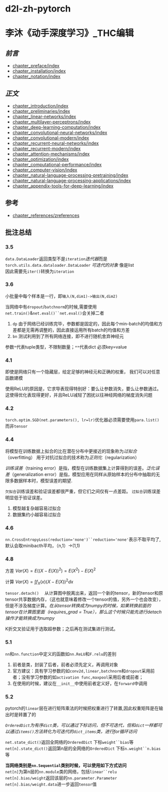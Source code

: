 <!--
 * @Author: WHURS-THC
 * @Date: 2022-10-27 10:42:59
 * @LastEditTime: 2022-11-13 17:59:12
 * @Description: 
 * 
-->
# d2l-zh-pytorch
李沐《动手深度学习》_THC编辑
========================
<!-- 
```eval_rst
.. raw:: html
   :file: frontpage.html
``` -->

<!-- :begin_tab:toc
:end_tab: -->
## *前言*
 - [chapter_preface/index](chapter_preface/index.ipynb)
 - [chapter_installation/index](chapter_installation/index.ipynb)
 - [chapter_notation/index](chapter_notation/index.ipynb)


## *正文*
 - [chapter_introduction/index](chapter_introduction/index.ipynb)
 - [chapter_preliminaries/index](chapter_preliminaries/index.ipynb)
 - [chapter_linear-networks/index](chapter_linear-networks/index.ipynb)
 - [chapter_multilayer-perceptrons/index](chapter_multilayer-perceptrons/index.ipynb)
 - [chapter_deep-learning-computation/index](chapter_deep-learning-computation/index.ipynb)
 - [chapter_convolutional-neural-networks/index](chapter_convolutional-neural-networks/index.ipynb)
 - [chapter_convolutional-modern/index](chapter_convolutional-modern/index.ipynb)
 - [chapter_recurrent-neural-networks/index](chapter_recurrent-neural-networks/index.ipynb)
 - [chapter_recurrent-modern/index](chapter_recurrent-modern/index.ipynb)
 - [chapter_attention-mechanisms/index](chapter_attention-mechanisms/index.ipynb)
 - [chapter_optimization/index](chapter_optimization/index.ipynb)
 - [chapter_computational-performance/index](chapter_computational-performance/index.ipynb)
 - [chapter_computer-vision/index](chapter_computer-vision/index.ipynb)
 - [chapter_natural-language-processing-pretraining/index](chapter_natural-language-processing-pretraining/index.ipynb)
 - [chapter_natural-language-processing-applications/index](chapter_natural-language-processing-applications/index.ipynb)
 - [chapter_appendix-tools-for-deep-learning/index](chapter_appendix-tools-for-deep-learning/index.ipynb)


## 参考
 - [chapter_references/zreferences](chapter_references/zreferences.ipynb)

## 批注总结
### 3.5

`data.DataLoader`返回类型不是`iteration`*迭代器*而是`torch.utils.data.dataloader.DataLoader` *可迭代的对象* 像是list  
因此需要先`iter()`转换为`iteration`

### 3.6

小批量中每个样本是一行，即`输入(N,dim1)->输出(N,dim2)`

当网络中有`dropout`/`batchnorm`的时候,需要使用`net.train()`&`net.eval()``net.eval()`会关掉二者
  1. `dp` 由于网络已经训练完毕，参数都是固定的，因此每个min-batch的均值和方差都是无需再调整的，因此直接运用所有batch的均值和方差
  2. `bn` 测试利用到了所有网络连接，即不进行随机舍弃神经元

参数`*`代表tuple类型，不限制数量；`**`代表dict 必须key=value

### 4.1

即使是网络只有一个隐藏层，给定足够的神经元和正确的权重，
我们可以对任意函数建模

使用ReLU的原因是，它求导表现得特别好：要么让参数消失，要么让参数通过。
这使得优化表现得更好，并且ReLU减轻了困扰以往神经网络的梯度消失问题

### 4.2

`torch.optim.SGD(net.parameters(), lr=lr)`优化器必须需要使用`para.list()`而非`tensor`

### 4.4

将模型在训练数据上拟合的比在潜在分布中更接近的现象称为*过拟合*（overfitting）
用于对抗过拟合的技术称为*正则化*（regularization）

*训练误差*（training error）是指，模型在训练数据集上计算得到的误差。*泛化误差*（generalization error）是指，模型应用在同样从原始样本的分布中抽取的无限多数据样本时，模型误差的期望.

`欠拟合`训练误差和验证误差都很严重，但它们之间仅有一点差距。
`过拟合`训练误差明显低于验证误差。
1. 模型越复杂越容易过拟合
2. 数据集约小越容易过拟合

### 4.6

`nn.CrossEntropyLoss(reduction='none')``reduction='none'`表示不取平均了,默认会取minibacth平均，（n,1）->(1,1)

### 4.8

$\text{方差\ }Var\left( X \right) =E\left( \left( X-E\left( X \right) \right) ^2 \right) =E\left( X^2 \right) -E\left( X \right) ^2$  

$\text{计算\ }Var\left( X \right) =\int{f_X\left( x \right) \left( X-E\left( X \right) \right) ^2dx}$

`tensor.detach()`
 从计算图中脱离出来，返回一个新的tensor，新的tensor和原tensor共享数据内存，（这也就意味着修改一个tensor的值，另外一个也会改变），但是不涉及梯度计算。*在从tensor转换成为numpy的时候，如果转换前面的tensor在计算图里面（requires_grad = True），那么这个时候只能先进行detach操作才能转换成为numpy*

K折交叉验证用于选取超参数；之后再在测试集进行测试。

### 5.1


`nn`和`nn.function`中定义的函数如`nn.ReLU`和`F.relu`的差别

1. 前者是类，封装了后者，前者必须先定义，再调用对象
2. 官方建议：具有学习参数的如`conv2d,linear,batchnorm`和`dropout`采用前者；没有学习参数的如`activation func,maxpool`采用后者或前者；
3. 在使用的时候，建议在`__init__`中使用前者定义好，在`forward`中调用

### 5.2

pytorch的`linear`层在进行矩阵乘法的时候把权重进行了转置,因此权重矩阵是在输出时是转置了的

*`OrderedDict`为有序`dict`类，可以通过下标访问，但不可迭代，但和`dict`一样都可以通过`items()`方法转化为可迭代的`dict_items`类，进行for循环访问*

`net.state_dict()`返回全网络的`OrderedDict` 下标`weight``bias`等   
`net[n].state_dict()`返回第n层的全网络的`OrderedDict` 下标`n.weight``n.bias`等

**当网络类别是`nn.Sequential`类别时候，可以使用如下方式访问**  
`net[n]`为第n层的`nn.module`类的网络，包括`linear``relu`  
`net[n].bias/weight`返回该层的`nn.parameter.Parameter`  
`net[n].bias/weight.data`进一步返回`tensor`值
